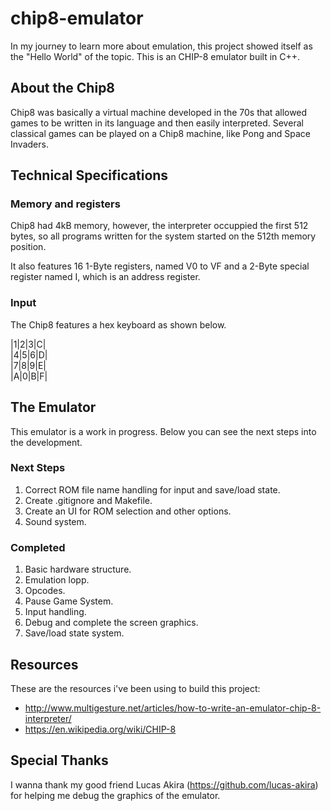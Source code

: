 # chip8-emulator
In my journey to learn more about emulation, this project showed itself as the "Hello World" of the topic. This is an CHIP-8 emulator built in C++.

## About the Chip8
Chip8 was basically a virtual machine developed in the 70s that allowed games to be written in its language and then easily interpreted. Several classical games can be played on a Chip8 machine, like Pong and Space Invaders.

## Technical Specifications
### Memory and registers
Chip8 had 4kB memory, however, the interpreter occuppied the first 512 bytes, so all programs written for the system started on the 512th memory position.

It also features 16 1-Byte registers, named V0 to VF and a 2-Byte special register named I, which is an address register.

### Input
The Chip8 features a hex keyboard as shown below.

|1|2|3|C|   
|4|5|6|D|   
|7|8|9|E|  
|A|0|B|F|  

## The Emulator
This emulator is a work in progress. Below you can see the next steps into the development.

### Next Steps
1. Correct ROM file name handling for input and save/load state.
2. Create .gitignore and Makefile.
3. Create an UI for ROM selection and other options.
4. Sound system.
### Completed
1. Basic hardware structure.
2. Emulation lopp.
3. Opcodes.
4. Pause Game System.
5. Input handling.
6. Debug and complete the screen graphics.
7. Save/load state system.

## Resources
These are the resources i've been using to build this project:
  - http://www.multigesture.net/articles/how-to-write-an-emulator-chip-8-interpreter/
  - https://en.wikipedia.org/wiki/CHIP-8
  
## Special Thanks
I wanna thank my good friend Lucas Akira (https://github.com/lucas-akira) for helping me debug the graphics of the emulator.
